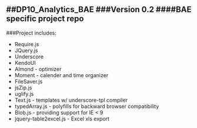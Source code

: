 ##DP10_Analytics_BAE
###**Version 0.2**
####**BAE specific project repo**
-
###Project includes:
* Require.js
* JQuery.js
* Underscore
* KendoUI
* Almond - optimizer
* Moment - calender and time organizer
* FileSaver.js
* jsZip.js
* uglify.js
* Text.js - templates w/ underscore-tpl compiler
* typedArray.js - polyfills for backward browser compatibility
* Blob.js - providing support for IE < 9
* jquery-table2excel.js - Excel xls export